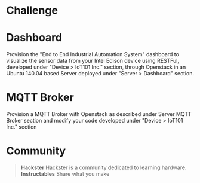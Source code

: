# Challenge

# Dashboard

Provision the "End to End Industrial Automation System" dashboard to visualize the sensor data from your Intel Edison device using RESTFul, developed under "Device > IoT101 Inc." section, through Openstack in an Ubuntu 140.04 based Server deployed under "Server > Dashboard" section.

# MQTT Broker

Provision a MQTT Broker with Openstack as described under Server MQTT Broker section and modify your  code developed under "Device > IoT101 Inc." section

# Community

> __Hackster__ Hackster is a community dedicated to learning hardware.
> __Instructables__ Share what you make
